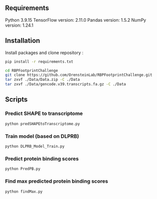 ## Requirements
Python 3.9.15
TensorFlow version: 2.11.0
Pandas version: 1.5.2
NumPy version: 1.24.1

## Installation

Install packages and clone repository :

```bash
pip install -r requirements.txt

cd RBPFootprintChallenge
git clone https://github.com/OrensteinLab/RBPFootprintChallenge.git
tar zxvf ./Data/Data.zip -C ./Data
tar zxvf ./Data/gencode.v39.transcripts.fa.gz -C ./Data
```

## Scripts

### Predict SHAPE to transcriptome
```
python predSHAPEtoTranscriptome.py
```

###  Train model (based on DLPRB)
```
python DLPRB_Model_Train.py
```

### Predict protein binding scores
```
python PredPB.py
```

### Find max predicted protein binding scores
```
python findMax.py
```

